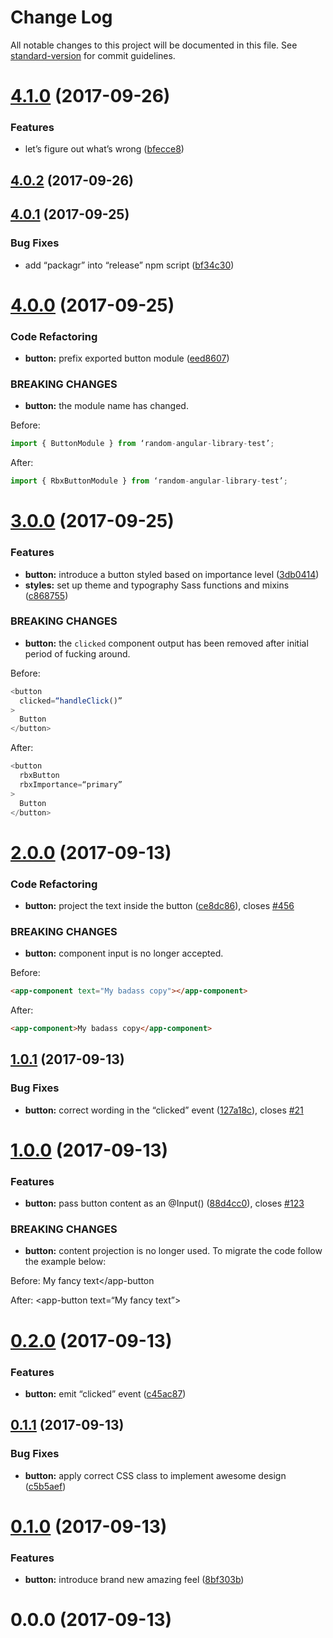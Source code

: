 # Change Log

All notable changes to this project will be documented in this file. See [standard-version](https://github.com/conventional-changelog/standard-version) for commit guidelines.

<a name="4.1.0"></a>
# [4.1.0](https://github.com/sryzycki/random-angular-library-test/compare/v4.0.2...v4.1.0) (2017-09-26)


### Features

* let’s figure out what’s wrong ([bfecce8](https://github.com/sryzycki/random-angular-library-test/commit/bfecce8))



<a name="4.0.2"></a>
## [4.0.2](https://github.com/sryzycki/random-angular-library-test/compare/v4.0.1...v4.0.2) (2017-09-26)



<a name="4.0.1"></a>
## [4.0.1](https://github.com/sryzycki/random-angular-library-test/compare/v4.0.0...v4.0.1) (2017-09-25)


### Bug Fixes

* add “packagr” into “release” npm script ([bf34c30](https://github.com/sryzycki/random-angular-library-test/commit/bf34c30))



<a name="4.0.0"></a>
# [4.0.0](https://github.com/sryzycki/random-angular-library-test/compare/v3.0.0...v4.0.0) (2017-09-25)


### Code Refactoring

* **button:** prefix exported button module ([eed8607](https://github.com/sryzycki/random-angular-library-test/commit/eed8607))


### BREAKING CHANGES

* **button:** the module name has changed.

Before:
```javascript
import { ButtonModule } from ‘random-angular-library-test’;
```

After:
```javascript
import { RbxButtonModule } from ‘random-angular-library-test’;
```



<a name="3.0.0"></a>
# [3.0.0](https://github.com/sryzycki/random-angular-library-test/compare/v2.0.0...v3.0.0) (2017-09-25)


### Features

* **button:** introduce a button styled based on importance level ([3db0414](https://github.com/sryzycki/random-angular-library-test/commit/3db0414))
* **styles:** set up theme and typography Sass functions and mixins ([c868755](https://github.com/sryzycki/random-angular-library-test/commit/c868755))


### BREAKING CHANGES

* **button:** the `clicked` component output has been removed after initial period of fucking around.

Before:
```javascript
<button
  clicked=“handleClick()”
>
  Button
</button>
```

After:
```javascript
<button
  rbxButton
  rbxImportance=“primary”
>
  Button
</button>
```



<a name="2.0.0"></a>
# [2.0.0](https://github.com/sryzycki/random-angular-library-test/compare/v1.0.1...v2.0.0) (2017-09-13)


### Code Refactoring

* **button:** project the text inside the button ([ce8dc86](https://github.com/sryzycki/random-angular-library-test/commit/ce8dc86)), closes [#456](https://github.com/sryzycki/random-angular-library-test/issues/456)


### BREAKING CHANGES

* **button:** component input is no longer accepted.

Before:
```html
<app-component text="My badass copy"></app-component>
```
After:
```html
<app-component>My badass copy</app-component>
```



<a name="1.0.1"></a>
## [1.0.1](https://github.com/sryzycki/random-angular-library-test/compare/v1.0.0...v1.0.1) (2017-09-13)


### Bug Fixes

* **button:** correct wording in the “clicked” event ([127a18c](https://github.com/sryzycki/random-angular-library-test/commit/127a18c)), closes [#21](https://github.com/sryzycki/random-angular-library-test/issues/21)



<a name="1.0.0"></a>
# [1.0.0](https://github.com/sryzycki/random-angular-library-test/compare/v0.2.0...v1.0.0) (2017-09-13)


### Features

* **button:** pass button content as an @Input() ([88d4cc0](https://github.com/sryzycki/random-angular-library-test/commit/88d4cc0)), closes [#123](https://github.com/sryzycki/random-angular-library-test/issues/123)


### BREAKING CHANGES

* **button:** content projection is no longer used.
To migrate the code follow the example below:

Before:
<app-button>My fancy text</app-button

After:
<app-button text=“My fancy text”></app-button>



<a name="0.2.0"></a>
# [0.2.0](https://github.com/sryzycki/random-angular-library-test/compare/v0.1.1...v0.2.0) (2017-09-13)


### Features

* **button:** emit “clicked” event ([c45ac87](https://github.com/sryzycki/random-angular-library-test/commit/c45ac87))



<a name="0.1.1"></a>
## [0.1.1](https://github.com/sryzycki/random-angular-library-test/compare/v0.1.0...v0.1.1) (2017-09-13)


### Bug Fixes

* **button:** apply correct CSS class to implement awesome design ([c5b5aef](https://github.com/sryzycki/random-angular-library-test/commit/c5b5aef))



<a name="0.1.0"></a>
# [0.1.0](https://github.com/sryzycki/random-angular-library-test/compare/v0.0.0...v0.1.0) (2017-09-13)


### Features

* **button:** introduce brand new amazing feel ([8bf303b](https://github.com/sryzycki/random-angular-library-test/commit/8bf303b))



<a name="0.0.0"></a>
# 0.0.0 (2017-09-13)
